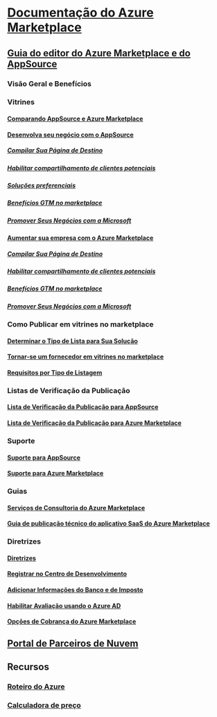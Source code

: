 # [Documentação do Azure Marketplace](index.md)  

## [Guia do editor do Azure Marketplace e do AppSource](./marketplace-publishers-guide.md)  
### Visão Geral e Benefícios  
### Vitrines  
#### [Comparando AppSource e Azure Marketplace](./comparing-appsource-azure-marketplace.md)  
#### [Desenvolva seu negócio com o AppSource](./grow-your-business-with-appsource.md)  
##### [Compilar Sua Página de Destino](./build-your-landing-page.md)  
##### [Habilitar compartilhamento de clientes potenciais](./enable-lead-sharing.md)  
##### [Soluções preferenciais](./preferred-solutions.md)
##### [Benefícios GTM no marketplace](./gtm-benefits.md)  
##### [Promover Seus Negócios com a Microsoft](./promote-your-business-with-microsoft.md)  
#### [Aumentar sua empresa com o Azure Marketplace](./grow-your-business-with-azure-marketplace.md)  
##### [Compilar Sua Página de Destino](./build-your-landing-page.md)  
##### [Habilitar compartilhamento de clientes potenciais](./enable-lead-sharing.md)  
##### [Benefícios GTM no marketplace](./gtm-benefits.md)  
##### [Promover Seus Negócios com a Microsoft](./promote-your-business-with-microsoft.md)  

### Como Publicar em vitrines no marketplace  
#### [Determinar o Tipo de Lista para Sua Solução](./determine-your-listing-type.md)  
#### [Tornar-se um fornecedor em vitrines no marketplace](./become-publisher.md)  
#### [Requisitos por Tipo de Listagem](./listing-type-requirements.md)  

### Listas de Verificação da Publicação  
#### [Lista de Verificação da Publicação para AppSource](./publishing-checklist-appsource.md)  
#### [Lista de Verificação da Publicação para Azure Marketplace](./publishing-checklist-azure-marketplace.md)  

### Suporte  
#### [Suporte para AppSource](./support-appsource.md)  
#### [Suporte para Azure Marketplace](./support-azure-marketplace.md)  

### Guias  
#### [Serviços de Consultoria do Azure Marketplace](consulting-services.md)  
#### [Guia de publicação técnico do aplicativo SaaS do Azure Marketplace](marketplace-saas-applications-technical-publishing-guide.md) 

### Diretrizes  
#### [Diretrizes](./guidelines.md)  
#### [Registrar no Centro de Desenvolvimento](./register-dev-center.md)  
#### [Adicionar Informações do Banco e de Imposto](./add-bank-tax-info.md)  
#### [Habilitar Avaliação usando o Azure AD](./enable-trial-using-azure-ad.md)  
#### [Opções de Cobrança do Azure Marketplace](./billing-options-azure-marketplace.md)  

## [Portal de Parceiros de Nuvem](./cloud-partner-portal/cloud-partner-portal-what-is-the-cloud-partner-portal.md)  

## Recursos  
### [Roteiro do Azure](https://azure.microsoft.com/roadmap/)  
### [Calculadora de preço](https://azure.microsoft.com/pricing/calculator/)  
